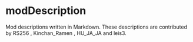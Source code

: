 # modDescription

Mod descriptions written in Markdown.
These descriptions are contributed by RS256 , Kinchan_Ramen , HU_JA_JA and leis3.
